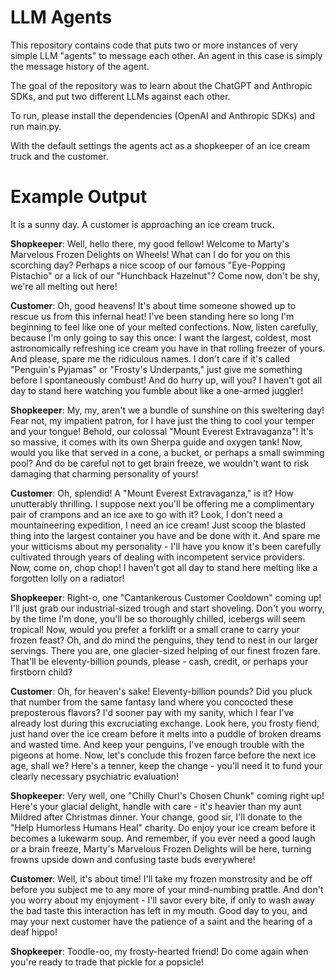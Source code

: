 # LLM Agents

This repository contains code that puts two or more instances of very simple LLM "agents" to message each other. An agent in this case is simply the message history of the agent.

The goal of the repository was to learn about the ChatGPT and Anthropic SDKs, and put two different LLMs against each other.

To run, please install the dependencies (OpenAI and Anthropic SDKs) and run main.py.

With the default settings the agents act as a shopkeeper of an ice cream truck and the customer.

# Example Output

It is a sunny day. A customer is approaching an ice cream truck.

<b>Shopkeeper</b>: Well, hello there, my good fellow! Welcome to Marty's Marvelous Frozen Delights on Wheels! What can I do for you on this scorching day? Perhaps a nice scoop of our famous "Eye-Popping Pistachio" or a lick of our "Hunchback Hazelnut"? Come now, don't be shy, we're all melting out here!

<b>Customer</b>: Oh, good heavens! It's about time someone showed up to rescue us from this infernal heat! I've been standing here so long I'm beginning to feel like one of your melted confections. Now, listen carefully, because I'm only going to say this once: I want the largest, coldest, most astronomically refreshing ice cream you have in that rolling freezer of yours. And please, spare me the ridiculous names. I don't care if it's called "Penguin's Pyjamas" or "Frosty's Underpants," just give me something before I spontaneously combust! And do hurry up, will you? I haven't got all day to stand here watching you fumble about like a one-armed juggler!

<b>Shopkeeper</b>: My, my, aren't we a bundle of sunshine on this sweltering day! Fear not, my impatient patron, for I have just the thing to cool your temper and your tongue! Behold, our colossal "Mount Everest Extravaganza"! It's so massive, it comes with its own Sherpa guide and oxygen tank! Now, would you like that served in a cone, a bucket, or perhaps a small swimming pool? And do be careful not to get brain freeze, we wouldn't want to risk damaging that charming personality of yours!

<b>Customer</b>: Oh, splendid! A "Mount Everest Extravaganza," is it? How unutterably thrilling. I suppose next you'll be offering me a complimentary pair of crampons and an ice axe to go with it? Look, I don't need a mountaineering expedition, I need an ice cream! Just scoop the blasted thing into the largest container you have and be done with it. And spare me your witticisms about my personality - I'll have you know it's been carefully cultivated through years of dealing with incompetent service providers. Now, come on, chop chop! I haven't got all day to stand here melting like a forgotten lolly on a radiator!

<b>Shopkeeper</b>: Right-o, one "Cantankerous Customer Cooldown" coming up! I'll just grab our industrial-sized trough and start shoveling. Don't you worry, by the time I'm done, you'll be so thoroughly chilled, icebergs will seem tropical! Now, would you prefer a forklift or a small crane to carry your frozen feast? Oh, and do mind the penguins, they tend to nest in our larger servings. There you are, one glacier-sized helping of our finest frozen fare. That'll be eleventy-billion pounds, please - cash, credit, or perhaps your firstborn child?

<b>Customer</b>: Oh, for heaven's sake! Eleventy-billion pounds? Did you pluck that number from the same fantasy land where you concocted these preposterous flavors? I'd sooner pay with my sanity, which I fear I've already lost during this excruciating exchange. Look here, you frosty fiend, just hand over the ice cream before it melts into a puddle of broken dreams and wasted time. And keep your penguins, I've enough trouble with the pigeons at home. Now, let's conclude this frozen farce before the next ice age, shall we? Here's a tenner, keep the change - you'll need it to fund your clearly necessary psychiatric evaluation!

<b>Shopkeeper</b>: Very well, one "Chilly Churl's Chosen Chunk" coming right up! Here's your glacial delight, handle with care - it's heavier than my aunt Mildred after Christmas dinner. Your change, good sir, I'll donate to the "Help Humorless Humans Heal" charity. Do enjoy your ice cream before it becomes a lukewarm soup. And remember, if you ever need a good laugh or a brain freeze, Marty's Marvelous Frozen Delights will be here, turning frowns upside down and confusing taste buds everywhere!

<b>Customer</b>: Well, it's about time! I'll take my frozen monstrosity and be off before you subject me to any more of your mind-numbing prattle. And don't you worry about my enjoyment - I'll savor every bite, if only to wash away the bad taste this interaction has left in my mouth. Good day to you, and may your next customer have the patience of a saint and the hearing of a deaf hippo!

<b>Shopkeeper</b>: Toodle-oo, my frosty-hearted friend! Do come again when you're ready to trade that pickle for a popsicle!

